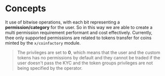 <!-- order: 1 -->

# Concepts

It use of bitwise operations, with each bit representing a **permission/category** for the user. So in this way we are able to create a multi permission requirement performant and cost effectively.
Currently, thee only supported permissions are related to tokens transfer for coins minted by the `x/coinfactory` module.

> The privileges are set to **0**, which means that the user and the custom tokens has no permissions by default and they cannot be traded if the user doesn't pass the KYC and the token groups privileges are not being specified by the operator.
